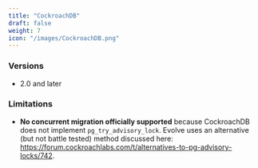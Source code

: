```yaml
---
title: "CockroachDB"
draft: false
weight: 7
icon: "/images/CockroachDB.png"
---
```


### Versions
- 2.0 and later

### Limitations
- **No concurrent migration officially supported** because CockroachDB does not implement `pg_try_advisory_lock`. Evolve uses an alternative (but not battle tested) method discussed here: https://forum.cockroachlabs.com/t/alternatives-to-pg-advisory-locks/742.
